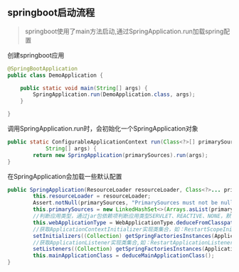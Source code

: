 ## springboot启动流程
> springboot使用了main方法启动,通过SpringApplication.run加载spring配置

创建springboot应用
```java
@SpringBootApplication
public class DemoApplication {

    public static void main(String[] args) {
        SpringApplication.run(DemoApplication.class, args);
    }

}
```
调用SpringApplication.run时，会初始化一个SpringApplication对象
```java
public static ConfigurableApplicationContext run(Class<?>[] primarySources,
			String[] args) {
		return new SpringApplication(primarySources).run(args);
}
```
在SpringApplication会加载一些默认配置
```java
public SpringApplication(ResourceLoader resourceLoader, Class<?>... primarySources) {
		this.resourceLoader = resourceLoader;
		Assert.notNull(primarySources, "PrimarySources must not be null");
		this.primarySources = new LinkedHashSet<>(Arrays.asList(primarySources));
        //判断应用类型，通过jar包依赖项判断应用类型SERVLET、REACTIVE、NONE，默认是SERVLET类型
		this.webApplicationType = WebApplicationType.deduceFromClasspath();
        //获取ApplicationContextInitializer实现类集合，如：RestartScopeInitializer
		setInitializers((Collection) getSpringFactoriesInstances(ApplicationContextInitializer.class));
        //获取ApplicationListener实现类集合,如：RestartApplicationListener、LoggingApplicationListener
		setListeners((Collection) getSpringFactoriesInstances(ApplicationListener.class));
		this.mainApplicationClass = deduceMainApplicationClass();
}
```

